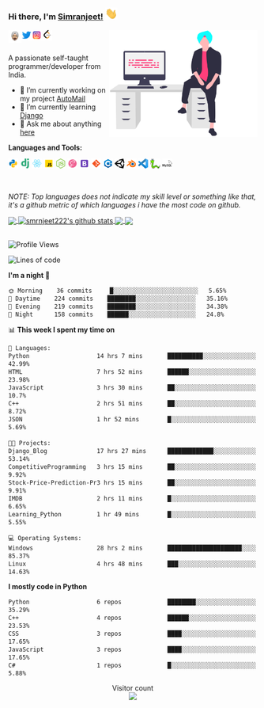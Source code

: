 ### Hi there, I'm [Simranjeet!](https://smrnjeet222.github.io/) <img src="https://raw.githubusercontent.com/ABSphreak/ABSphreak/master/gifs/Hi.gif" width="25px" />

<img align="right" width="300px" src="https://raw.githubusercontent.com/smrnjeet222/smrnjeet222/master/assets/me.svg">

<a href="https://smrnjeet222.github.io/CleanPortfolio/">
  <img align="left" alt="website" width="26px" src="https://raw.githubusercontent.com/smrnjeet222/smrnjeet222/master/assets/logo.png" />
</a>
<a href="https://twitter.com/Att_Sardar_ji">
  <img align="left" alt="Twitter" width="21px" src="https://raw.githubusercontent.com/smrnjeet222/smrnjeet222/master/assets/twitter.png" />
</a>
<a href="https://www.instagram.com/smrnjeet_22/">
  <img align="left" alt="itch.io" width="21px" src="https://raw.githubusercontent.com/smrnjeet222/smrnjeet222/master/assets/instagram.png" />
</a>
<a href="https://leetcode.com/smrnjeet222/">
  <img align="left" alt="leetCode" width="21px" src="https://raw.githubusercontent.com/smrnjeet222/smrnjeet222/master/assets/leetcode.png" />
</a>

<br />
<br />

<p> A passionate self-taught programmer/developer from India. </p>

- 🔭 I’m currently working on my project [AutoMail](https://github.com/smrnjeet222/AutoMail)
- 🌱 I’m currently learning [Django](https://smrnjeetblogs.herokuapp.com/)
- 💬 Ask me about anything [here](https://github.com/smrnjeet222/smrnjeet222/issues)

**Languages and Tools:**

<code><img height="20" src="https://raw.githubusercontent.com/smrnjeet222/smrnjeet222/master/assets/python.png" title="Python"></code>
<code><img height="20" src="https://raw.githubusercontent.com/smrnjeet222/smrnjeet222/master/assets/django.png" title="Django"></code>
<code><img height="20" src="https://raw.githubusercontent.com/smrnjeet222/smrnjeet222/master/assets/react.png" title="React"></code>
<code><img height="20" src="https://raw.githubusercontent.com/smrnjeet222/smrnjeet222/master/assets/javascript.png" title="Javascript"></code>
<code><img height="20" src="https://raw.githubusercontent.com/smrnjeet222/smrnjeet222/master/assets/nodejs.png" title="Nodejs"></code>
<code><img height="20" src="https://raw.githubusercontent.com/smrnjeet222/smrnjeet222/master/assets/sass.png" title="SASS"></code>
<code><img height="20" src="https://raw.githubusercontent.com/smrnjeet222/smrnjeet222/master/assets/bootstrap.png" title="Bootstrap"></code>
<code><img height="20" src="https://raw.githubusercontent.com/smrnjeet222/smrnjeet222/master/assets/git.png" title="Git"></code>
<code><img height="20" src="https://raw.githubusercontent.com/smrnjeet222/smrnjeet222/master/assets/cplusplus.png" title="C++"></code>
<code><img height="20" src="https://raw.githubusercontent.com/smrnjeet222/smrnjeet222/master/assets/unity.svg" title="UnityEngine"></code>
<code><img height="20" src="https://raw.githubusercontent.com/smrnjeet222/smrnjeet222/master/assets/blender.png" title="Blender"></code>
<code><img height="20" src="https://raw.githubusercontent.com/smrnjeet222/smrnjeet222/master/assets/vscode.png" title="VsCode"></code>
<code><img height="20" src="https://raw.githubusercontent.com/smrnjeet222/smrnjeet222/master/assets/pygame.png" title="Pygame"></code>
<code><img height="20" src="https://raw.githubusercontent.com/smrnjeet222/smrnjeet222/master/assets/mysql.svg" title="Databases"></code>

<br />

_NOTE: Top languages does not indicate my skill level or something like that, it's a github metric of which languages i have the most code on github._

<a href="https://gitstats.me/smrnjeet222">
  <img align="center" src="https://github-readme-stats.vercel.app/api/top-langs/?username=smrnjeet222&count_private=true&theme=default&title_color=11ab3a&hide=HLSL,html,ASP" />
</a>
<a href="https://gitstats.me/smrnjeet222">
  <img align="center" src="https://github-readme-stats.vercel.app/api?username=smrnjeet222&show_icons=true&count_private=true&theme=default&title_color=11ab3a&line_height=26" alt="smrnjeet222's github stats" />
</a>

<a href="https://smrnjeet222.github.io/Python_Apps/">
  <img align="center" src="https://github-readme-stats.vercel.app/api/pin/?username=smrnjeet222&repo=Python_Apps&theme=default&title_color=11ab3a" />
</a>    
<a href="https://smrnjeet222.github.io/Unity_Gamedevelopment/">
  <img align="center" src="https://github-readme-stats.vercel.app/api/pin/?username=smrnjeet222&repo=Unity_Gamedevelopment&theme=default&title_color=11ab3a" />
</a>

<br />
<br />

<!--START_SECTION:waka-->
![Profile Views](http://img.shields.io/badge/Profile%20Views-126-blue)

![Lines of code](https://img.shields.io/badge/From%20Hello%20World%20I've%20written-1.9%20million%20Lines%20of%20code-blue)

**I'm a night 🦉** 

```text
🌞 Morning    36 commits     █░░░░░░░░░░░░░░░░░░░░░░░░   5.65% 
🌆 Daytime    224 commits    ████████░░░░░░░░░░░░░░░░░   35.16% 
🌃 Evening    219 commits    ████████░░░░░░░░░░░░░░░░░   34.38% 
🌙 Night      158 commits    ██████░░░░░░░░░░░░░░░░░░░   24.8%

```


📊 **This week I spent my time on** 

```text
💬 Languages: 
Python                   14 hrs 7 mins       ██████████░░░░░░░░░░░░░░░   42.99% 
HTML                     7 hrs 52 mins       ██████░░░░░░░░░░░░░░░░░░░   23.98% 
JavaScript               3 hrs 30 mins       ██░░░░░░░░░░░░░░░░░░░░░░░   10.7% 
C++                      2 hrs 51 mins       ██░░░░░░░░░░░░░░░░░░░░░░░   8.72% 
JSON                     1 hr 52 mins        █░░░░░░░░░░░░░░░░░░░░░░░░   5.69%

🐱‍💻 Projects: 
Django_Blog              17 hrs 27 mins      █████████████░░░░░░░░░░░░   53.14% 
CompetitiveProgramming   3 hrs 15 mins       ██░░░░░░░░░░░░░░░░░░░░░░░   9.92% 
Stock-Price-Prediction-Pr3 hrs 15 mins       ██░░░░░░░░░░░░░░░░░░░░░░░   9.91% 
IMDB                     2 hrs 11 mins       █░░░░░░░░░░░░░░░░░░░░░░░░   6.65% 
Learning_Python          1 hr 49 mins        █░░░░░░░░░░░░░░░░░░░░░░░░   5.55%

💻 Operating Systems: 
Windows                  28 hrs 2 mins       █████████████████████░░░░   85.37% 
Linux                    4 hrs 48 mins       ███░░░░░░░░░░░░░░░░░░░░░░   14.63%

```

**I mostly code in Python** 

```text
Python                   6 repos             ████████░░░░░░░░░░░░░░░░░   35.29% 
C++                      4 repos             ██████░░░░░░░░░░░░░░░░░░░   23.53% 
CSS                      3 repos             ████░░░░░░░░░░░░░░░░░░░░░   17.65% 
JavaScript               3 repos             ████░░░░░░░░░░░░░░░░░░░░░   17.65% 
C#                       1 repos             █░░░░░░░░░░░░░░░░░░░░░░░░   5.88%

```



<!--END_SECTION:waka-->

<p align="center"> 
  Visitor count<br>
  <img src="https://profile-counter.glitch.me/smrnjeet222/count.svg" />
</p>
